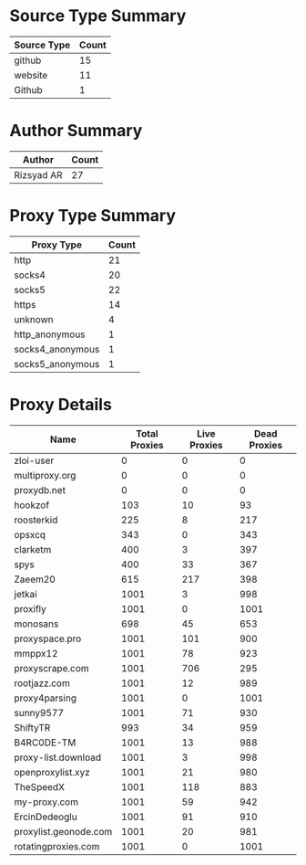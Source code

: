 # Source Type Summary

| Source Type | Count |
|-------------|-------|
| github | 15 |
| website | 11 |
| Github | 1 |


# Author Summary

| Author | Count |
|--------|-------|
| Rizsyad AR | 27 |


# Proxy Type Summary

| Proxy Type | Count |
|------------|-------|
| http | 21 |
| socks4 | 20 |
| socks5 | 22 |
| https | 14 |
| unknown | 4 |
| http_anonymous | 1 |
| socks4_anonymous | 1 |
| socks5_anonymous | 1 |


# Proxy Details

| Name | Total Proxies | Live Proxies | Dead Proxies |
|------|---------------|--------------|---------------|
| zloi-user | 0 | 0 | 0 |
| multiproxy.org | 0 | 0 | 0 |
| proxydb.net | 0 | 0 | 0 |
| hookzof | 103 | 10 | 93 |
| roosterkid | 225 | 8 | 217 |
| opsxcq | 343 | 0 | 343 |
| clarketm | 400 | 3 | 397 |
| spys | 400 | 33 | 367 |
| Zaeem20 | 615 | 217 | 398 |
| jetkai | 1001 | 3 | 998 |
| proxifly | 1001 | 0 | 1001 |
| monosans | 698 | 45 | 653 |
| proxyspace.pro | 1001 | 101 | 900 |
| mmppx12 | 1001 | 78 | 923 |
| proxyscrape.com | 1001 | 706 | 295 |
| rootjazz.com | 1001 | 12 | 989 |
| proxy4parsing | 1001 | 0 | 1001 |
| sunny9577 | 1001 | 71 | 930 |
| ShiftyTR | 993 | 34 | 959 |
| B4RC0DE-TM | 1001 | 13 | 988 |
| proxy-list.download | 1001 | 3 | 998 |
| openproxylist.xyz | 1001 | 21 | 980 |
| TheSpeedX | 1001 | 118 | 883 |
| my-proxy.com | 1001 | 59 | 942 |
| ErcinDedeoglu | 1001 | 91 | 910 |
| proxylist.geonode.com | 1001 | 20 | 981 |
| rotatingproxies.com | 1001 | 0 | 1001 |

